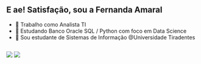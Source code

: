 ## E ae! Satisfação, sou a Fernanda Amaral 


- 🔭 Trabalho como Analista TI
- 🌱 Estudando Banco Oracle SQL / Python com foco em Data Science
- 🏫 Sou estudante de Sistemas de Informação @Universidade Tiradentes



  
</div>
  
  ##
  
  <div> 
  <a href = "mailto:fernanda.aamaral@outlook.com"><img src="https://img.shields.io/badge/Microsoft_Outlook-0078D4?style=for-the-badge&logo=microsoft-outlook&logoColor=white" target="_blank"></a>
  <a href="https://www.linkedin.com/in/fernanda-amaral-4811b8196/" target="_blank"><img src="https://img.shields.io/badge/-LinkedIn-%230077B5?style=for-the-badge&logo=linkedin&logoColor=white" target="_blank"></a> 
 
 
</div>


  
